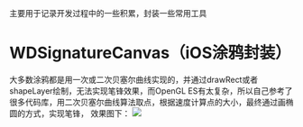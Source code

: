 主要用于记录开发过程中的一些积累，封装一些常用工具

# WDSignatureCanvas（iOS涂鸦封装）
大多数涂鸦都是用一次或二次贝塞尔曲线实现的，并通过drawRect或者shapeLayer绘制，无法实现笔锋效果，而OpenGL ES有太复杂，所以自己参考了很多代码库，用二次贝塞尔曲线算法取点，根据速度计算点的大小，最终通过画椭圆的方式，实现笔锋， 效果图下：
![](https://github.com/qq510304723/CommonUtils/blob/resource/signaturecanvas.gif?raw=true)


